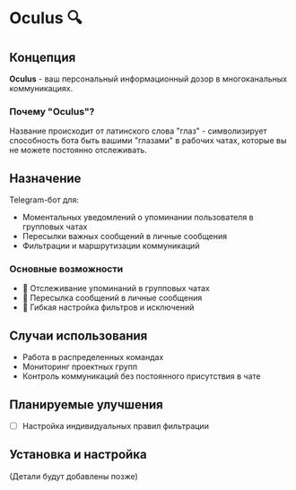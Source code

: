 # Oculus 🔍

## Концепция

**Oculus** - ваш персональный информационный дозор в многоканальных коммуникациях.

### Почему "Oculus"?

Название происходит от латинского слова "глаз" - символизирует способность бота быть вашими "глазами" в рабочих чатах, которые вы не можете постоянно отслеживать.

## Назначение

Telegram-бот для:
- Моментальных уведомлений о упоминании пользователя в групповых чатах
- Пересылки важных сообщений в личные сообщения
- Фильтрации и маршрутизации коммуникаций

### Основные возможности

- 🔔 Отслеживание упоминаний в групповых чатах
- 📨 Пересылка сообщений в личные сообщения
- 🔧 Гибкая настройка фильтров и исключений

## Случаи использования

- Работа в распределенных командах
- Мониторинг проектных групп
- Контроль коммуникаций без постоянного присутствия в чате

## Планируемые улучшения

- [ ] Настройка индивидуальных правил фильтрации

## Установка и настройка

(Детали будут добавлены позже)